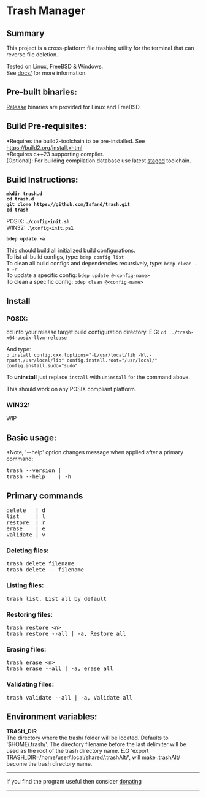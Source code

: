 # **Trash Manager**

## **Summary**

This project is a cross-platform file trashing utility for the terminal that can reverse file deletion.

Tested on Linux, FreeBSD & Windows. \
See [docs/](docs/) for more information.

## **Pre-built binaries:**
[Release](https://github.com/Isfand/trash/tags) binaries are provided for Linux and FreeBSD.

## **Build Pre-requisites:**
*Requires the build2-toolchain to be pre-installed. See https://build2.org/install.xhtml \
*Requires c++23 supporting compiler. \
(Optional): For building compilation database use latest [staged](https://stage.build2.org/0/) toolchain.

## **Build Instructions:**

**`mkdir trash.d`** \
**`cd trash.d`** \
**`git clone https://github.com/Isfand/trash.git`** \
**`cd trash`**

POSIX: **`./config-init.sh`**\
WIN32: **`.\config-init.ps1`**

**`bdep update -a`**

This should build all initialized build configurations. \
To list all build configs, type: `bdep config list` \
To clean all build configs and dependencies recursively, type: `bdep clean -a -r` \
To update a specific config: `bdep update @<config-name>` \
To clean a specific config: `bdep clean @<config-name>`

## **Install**

### POSIX:
cd into your release target build configuration directory. E.G: `cd ../trash-x64-posix-llvm-release`

And type: \
`b install config.cxx.loptions="-L/usr/local/lib -Wl,-rpath,/usr/local/lib" config.install.root="/usr/local/" config.install.sudo="sudo"`

To **uninstall** just replace `install` with `uninstall` for the command above. 

This should work on any POSIX compliant platform.

### WIN32:
WIP

## **Basic usage:**
*Note, '--help' option changes message when applied after a primary command:
<pre>
trash --version | 
trash --help    | -h
</pre>

## **Primary commands**

<pre>
delete   | d
list     | l
restore  | r
erase    | e
validate | v
</pre>

### Deleting files:
<pre>
trash delete filename
trash delete -- filename
</pre>

### Listing files:
<pre>
trash list, List all by default
</pre>

### Restoring files:
<pre>
trash restore &lt;n&gt;
trash restore --all | -a, Restore all
</pre>

### Erasing files:
<pre>
trash erase &lt;n&gt;
trash erase --all | -a, erase all
</pre>

### Validating files:
<pre>
trash validate --all | -a, Validate all
</pre>

## **Environment variables:**
**TRASH_DIR**\
The directory where the trash/ folder will be located. Defaults to '$HOME/.trash/'. The directory filename before the last delimiter will be used as the root of the trash directory name.
E.G 'export TRASH_DIR=/home/user/.local/shared/.trashAlt/', will make .trashAlt/ become the trash directory name.

---

If you find the program useful then consider [donating](https://www.paypal.com/donate/?hosted_button_id=ZP93X3GYEJBA4)

---
